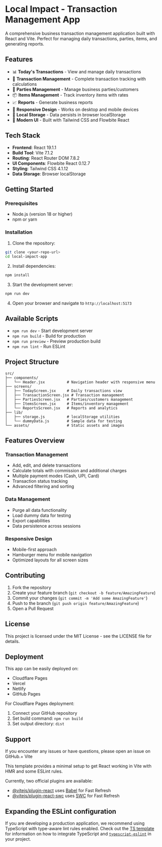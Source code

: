 # Local Impact - Transaction Management App

A comprehensive business transaction management application built with React and Vite. Perfect for managing daily transactions, parties, items, and generating reports.

## Features

- 📊 **Today's Transactions** - View and manage daily transactions
- 💼 **Transaction Management** - Complete transaction tracking with calculations
- 👥 **Parties Management** - Manage business parties/customers
- 📦 **Items Management** - Track inventory items with rates
- 📈 **Reports** - Generate business reports
- 📱 **Responsive Design** - Works on desktop and mobile devices
- 💾 **Local Storage** - Data persists in browser localStorage
- 🎨 **Modern UI** - Built with Tailwind CSS and Flowbite React

## Tech Stack

- **Frontend**: React 19.1.1
- **Build Tool**: Vite 7.1.2
- **Routing**: React Router DOM 7.8.2
- **UI Components**: Flowbite React 0.12.7
- **Styling**: Tailwind CSS 4.1.12
- **Data Storage**: Browser localStorage

## Getting Started

### Prerequisites

- Node.js (version 18 or higher)
- npm or yarn

### Installation

1. Clone the repository:
```bash
git clone <your-repo-url>
cd local-impact-app
```

2. Install dependencies:
```bash
npm install
```

3. Start the development server:
```bash
npm run dev
```

4. Open your browser and navigate to `http://localhost:5173`

## Available Scripts

- `npm run dev` - Start development server
- `npm run build` - Build for production
- `npm run preview` - Preview production build
- `npm run lint` - Run ESLint

## Project Structure

```
src/
├── components/
│   └── Header.jsx          # Navigation header with responsive menu
├── screens/
│   ├── TodayScreen.jsx     # Daily transactions view
│   ├── TransactionScreen.jsx # Transaction management
│   ├── PartiesScreen.jsx   # Parties/customers management
│   ├── ItemsScreen.jsx     # Items/inventory management
│   └── ReportsScreen.jsx   # Reports and analytics
├── lib/
│   ├── storage.js          # localStorage utilities
│   └── dummyData.js        # Sample data for testing
└── assets/                 # Static assets and images
```

## Features Overview

### Transaction Management
- Add, edit, and delete transactions
- Calculate totals with commission and additional charges
- Multiple payment modes (Cash, UPI, Card)
- Transaction status tracking
- Advanced filtering and sorting

### Data Management
- Purge all data functionality
- Load dummy data for testing
- Export capabilities
- Data persistence across sessions

### Responsive Design
- Mobile-first approach
- Hamburger menu for mobile navigation
- Optimized layouts for all screen sizes

## Contributing

1. Fork the repository
2. Create your feature branch (`git checkout -b feature/AmazingFeature`)
3. Commit your changes (`git commit -m 'Add some AmazingFeature'`)
4. Push to the branch (`git push origin feature/AmazingFeature`)
5. Open a Pull Request

## License

This project is licensed under the MIT License - see the LICENSE file for details.

## Deployment

This app can be easily deployed on:
- Cloudflare Pages
- Vercel
- Netlify
- GitHub Pages

For Cloudflare Pages deployment:
1. Connect your GitHub repository
2. Set build command: `npm run build`
3. Set output directory: `dist`

## Support

If you encounter any issues or have questions, please open an issue on GitHub.+ Vite

This template provides a minimal setup to get React working in Vite with HMR and some ESLint rules.

Currently, two official plugins are available:

- [@vitejs/plugin-react](https://github.com/vitejs/vite-plugin-react/blob/main/packages/plugin-react) uses [Babel](https://babeljs.io/) for Fast Refresh
- [@vitejs/plugin-react-swc](https://github.com/vitejs/vite-plugin-react/blob/main/packages/plugin-react-swc) uses [SWC](https://swc.rs/) for Fast Refresh

## Expanding the ESLint configuration

If you are developing a production application, we recommend using TypeScript with type-aware lint rules enabled. Check out the [TS template](https://github.com/vitejs/vite/tree/main/packages/create-vite/template-react-ts) for information on how to integrate TypeScript and [`typescript-eslint`](https://typescript-eslint.io) in your project.
